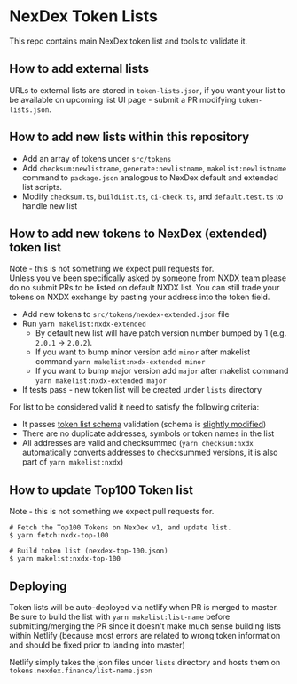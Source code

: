 # NexDex Token Lists

This repo contains main NexDex token list and tools to validate it.

## How to add external lists

URLs to external lists are stored in `token-lists.json`, if you want your list to be available on upcoming list UI page - submit a PR modifying `token-lists.json`.

## How to add new lists within this repository

- Add an array of tokens under `src/tokens`
- Add `checksum:newlistname`, `generate:newlistname`, `makelist:newlistname` command to `package.json` analogous to NexDex default and extended list scripts.
- Modify `checksum.ts`, `buildList.ts`, `ci-check.ts`, and `default.test.ts` to handle new list

## How to add new tokens to NexDex (extended) token list

Note - this is not something we expect pull requests for.  
Unless you've been specifically asked by someone from NXDX team please do no submit PRs to be listed on default NXDX list. You can still trade your tokens on NXDX exchange by pasting your address into the token field.

- Add new tokens to `src/tokens/nexdex-extended.json` file
- Run `yarn makelist:nxdx-extended`
  - By default new list will have patch version number bumped by 1 (e.g. `2.0.1` -> `2.0.2`).
  - If you want to bump minor version add `minor` after makelist command `yarn makelist:nxdx-extended minor`
  - If you want to bump major version add `major` after makelist command `yarn makelist:nxdx-extended major`
- If tests pass - new token list will be created under `lists` directory

For list to be considered valid it need to satisfy the following criteria:

- It passes [token list schema](https://github.com/Uniswap/token-lists/blob/master/src/tokenlist.schema.json) validation (schema is [slightly modified](src/schema.ts))
- There are no duplicate addresses, symbols or token names in the list
- All addresses are valid and checksummed (`yarn checksum:nxdx` automatically converts addresses to checksummed versions, it is also part of `yarn makelist:nxdx`)

## How to update Top100 Token list

Note - this is not something we expect pull requests for.

```shell script
# Fetch the Top100 Tokens on NexDex v1, and update list.
$ yarn fetch:nxdx-top-100

# Build token list (nexdex-top-100.json)
$ yarn makelist:nxdx-top-100
```

## Deploying

Token lists will be auto-deployed via netlify when PR is merged to master. Be sure to build the list with `yarn makelist:list-name` before submitting/merging the PR since it doesn't make much sense building lists within Netlify (because most errors are related to wrong token information and should be fixed prior to landing into master)

Netlify simply takes the json files under `lists` directory and hosts them on `tokens.nexdex.finance/list-name.json`
